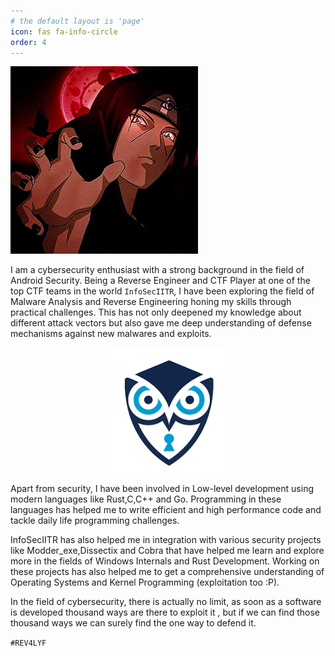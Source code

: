 ```yaml
---
# the default layout is 'page'
icon: fas fa-info-circle
order: 4
---
```


<p align="left">
  <img src="itachi_profile_photo.jpg" alt="Itachi Profile Photo" width="300" height="300">

</p>



I am a cybersecurity enthusiast with a strong background in the field of Android Security. Being a Reverse Engineer and CTF Player at one of the top CTF teams in the world `InfoSecIITR`, I have been exploring the field of Malware Analysis and Reverse Engineering honing my skills through practical challenges. This has not only deepened my knowledge about different attack vectors but also gave me deep understanding of defense mechanisms against new malwares and exploits.

<p align="center">
  <img src="logo_infosec.png" alt="InfoSec Logo" width="200" height="200">
</p>

Apart from security, I have been involved in Low-level development using modern languages like Rust,C,C++ and Go. Programming in these languages has helped me to write efficient and high performance code and tackle daily life programming challenges.

InfoSecIITR has also helped me in integration with various security projects like Modder_exe,Dissectix and Cobra that have helped me learn and explore more in the fields of Windows Internals and Rust Development. Working on these projects has also helped me to get a comprehensive understanding of Operating Systems and Kernel Programming (exploitation too :P).

In the field of cybersecurity, there is actually no limit, as soon as a software is developed thousand ways are there to exploit it , but if we can find those thousand ways we can surely find the one way to defend it.

`#REV4LYF`



